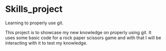 # Skills_project
Learning to properly use git.

This project is to showcase my new knowledge on properly using git. It uses some basic code for a rock paper scissors game and with that I will be interacting with it to test my knowledge.
